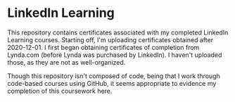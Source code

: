 # LinkedIn Learning

This repository contains certificates associated with my completed LinkedIn Learning courses. Starting off, I'm uploading certificates obtained after 2020-12-01. I first began obtaining certificates of completion from Lynda.com (before Lynda was purchased by LinkedIn). I haven't uploaded those, as they are not as well-organized.

Though this repository isn't composed of code, being that I work through code-based courses using GitHub, it seems appropriate to evidence my completion of this coursework here.
